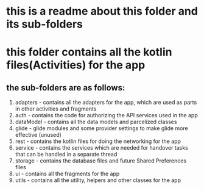 # this is a readme about this folder and its sub-folders

# this folder contains all the kotlin files(Activities) for the app

## the sub-folders are as follows:

1. adapters - contains all the adapters for the app, which are used as parts in other activities and
   fragments
2. auth - contains the code for authorizing the API services used in the app
3. dataModel - contains all the data models and parcelized classes
4. glide - glide modules and some provider settings to make glide more effective (unused)
5. rest - contains the kotlin files for doing the networking for the app
6. service - contains the services which are needed for handover tasks that can be handled in a
   separate thread
7. storage - contains the database files and future Shared Preferences files
8. ui - contains all the fragments for the app
9. utils - contains all the utility, helpers and other classes for the app



